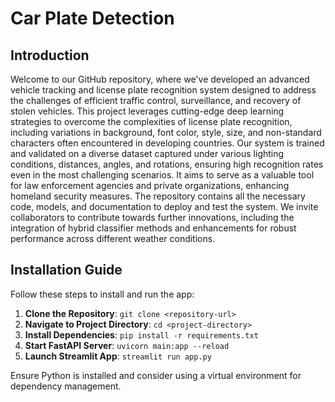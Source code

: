 # Car Plate Detection

## Introduction
Welcome to our GitHub repository, where we've developed an advanced vehicle tracking and license plate recognition system designed to address the challenges of efficient traffic control, surveillance, and recovery of stolen vehicles. This project leverages cutting-edge deep learning strategies to overcome the complexities of license plate recognition, including variations in background, font color, style, size, and non-standard characters often encountered in developing countries.
Our system is trained and validated on a diverse dataset captured under various lighting conditions, distances, angles, and rotations, ensuring high recognition rates even in the most challenging scenarios. It aims to serve as a valuable tool for law enforcement agencies and private organizations, enhancing homeland security measures.
The repository contains all the necessary code, models, and documentation to deploy and test the system. We invite collaborators to contribute towards further innovations, including the integration of hybrid classifier methods and enhancements for robust performance across different weather conditions.
## Installation Guide
 
Follow these steps to install and run the app:
 
1. **Clone the Repository**: `git clone <repository-url>`
2. **Navigate to Project Directory**: `cd <project-directory>`
3. **Install Dependencies**: `pip install -r requirements.txt`
4. **Start FastAPI Server**: `uvicorn main:app --reload`
5. **Launch Streamlit App**: `streamlit run app.py`
 
Ensure Python is installed and consider using a virtual environment for dependency management.
